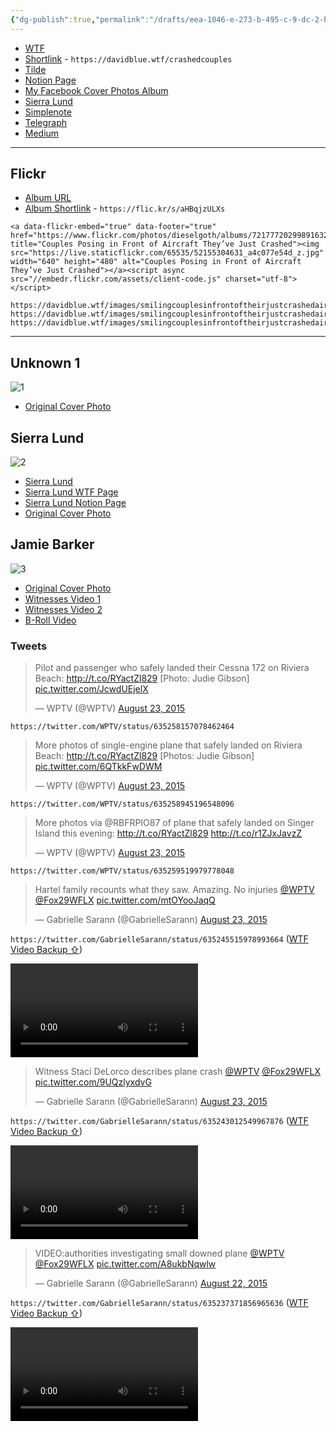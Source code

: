 ```yaml
---
{"dg-publish":true,"permalink":"/drafts/eea-1046-e-273-b-495-c-9-dc-2-b01-e5531-fd-95/","dgHomeLink":true,"dgPassFrontmatter":false}
---
```


- [WTF](https://davidblue.wtf/drafts/EEA1046E-273B-495C-9DC2-B01E5531FD95.html)
- [Shortlink](https://davidblue.wtf/crashedcouples) - `https://davidblue.wtf/crashedcouples`
- [Tilde](https://tilde.town/~extratone/crashedcouples/)
- [Notion Page](https://rotund.notion.site/Couples-Posing-in-Front-of-Aircraft-They-ve-Just-Crashed-8e5d3bb14b784bf881558c2047ed57e8)
- [My Facebook Cover Photos Album](https://www.facebook.com/media/set/?set=a.2979252158429)
- [Sierra Lund](drafts://open?uuid=8B00EB65-8025-4223-A58E-F4227BFE067F)
- [Simplenote](http://simp.ly/publish/pnP4yd)
- [Telegraph](https://telegra.ph/Couples-Posing-in-Front-of-Aircraft-Theyve-Just-Crashed-06-18)
- [Medium](https://extratone.medium.com/couples-posing-in-front-of-aircraft-theyve-just-crashed-photo-collection-dfcfb8c7493e)

---

## Flickr

- [Album URL](https://www.flickr.com/photos/dieselgoth/sets/72177720299891632/)
- [Album Shortlink](https://flic.kr/s/aHBqjzULXs) - `https://flic.kr/s/aHBqjzULXs`


```
<a data-flickr-embed="true" data-footer="true" href="https://www.flickr.com/photos/dieselgoth/albums/72177720299891632" title="Couples Posing in Front of Aircraft They’ve Just Crashed"><img src="https://live.staticflickr.com/65535/52155304631_a4c077e54d_z.jpg" width="640" height="480" alt="Couples Posing in Front of Aircraft They’ve Just Crashed"></a><script async src="//embedr.flickr.com/assets/client-code.js" charset="utf-8"></script>
```


```
https://davidblue.wtf/images/smilingcouplesinfrontoftheirjustcrashedairplane1.jpeg
https://davidblue.wtf/images/smilingcouplesinfrontoftheirjustcrashedairplane2.jpeg
https://davidblue.wtf/images/smilingcouplesinfrontoftheirjustcrashedairplane3.jpeg
```

---

## Unknown 1

![1](https://davidblue.wtf/images/smilingcouplesinfrontoftheirjustcrashedairplane1.jpeg)

- [Original Cover Photo](https://www.facebook.com/photo/?fbid=10219844116911435&set=a.2979252158429&__tn__=%2CO*F)

## Sierra Lund

![2](https://davidblue.wtf/images/smilingcouplesinfrontoftheirjustcrashedairplane2.jpeg)

- [Sierra Lund](drafts://open?uuid=8B00EB65-8025-4223-A58E-F4227BFE067F)
- [Sierra Lund WTF Page](https://davidblue.wtf/drafts/8B00EB65-8025-4223-A58E-F4227BFE067F.html)
- [Sierra Lund Notion Page](https://rotund.notion.site/Sierra-Lund-fd735824b5a346d4affa47b253791e44)
- [Original Cover Photo](https://www.facebook.com/photo/?fbid=10219844116911435&set=a.2979252158429&__tn__=%2CO*F)

## Jamie Barker

![3](https://davidblue.wtf/images/smilingcouplesinfrontoftheirjustcrashedairplane3.jpeg)

- [Original Cover Photo](https://www.facebook.com/photo/?fbid=10207889087043160&set=a.2979252158429&__tn__=%2CO*F)
- [Witnesses Video 1](https://davidblue.wtf/video/barkerwitnesses.mp4)
- [Witnesses Video 2](https://davidblue.wtf/video/barkerwitnesses2.mp4)
- [B-Roll Video](https://davidblue.wtf/video/barkerbarkerbroll.mp4)

### Tweets

<blockquote class="twitter-tweet"><p lang="en" dir="ltr">Pilot and passenger who safely landed their Cessna 172 on Riviera Beach: <a href="http://t.co/RYactZl829">http://t.co/RYactZl829</a> [Photo: Judie Gibson] <a href="http://t.co/JcwdUEjelX">pic.twitter.com/JcwdUEjelX</a></p>&mdash; WPTV (@WPTV) <a href="https://twitter.com/WPTV/status/635258157078462464?ref_src=twsrc%5Etfw">August 23, 2015</a></blockquote> <script async src="https://platform.twitter.com/widgets.js" charset="utf-8"></script>

`https://twitter.com/WPTV/status/635258157078462464`

<blockquote class="twitter-tweet"><p lang="en" dir="ltr">More photos of single-engine plane that safely landed on Riviera Beach: <a href="http://t.co/RYactZl829">http://t.co/RYactZl829</a> [Photos: Judie Gibson] <a href="http://t.co/6QTkkFwDWM">pic.twitter.com/6QTkkFwDWM</a></p>&mdash; WPTV (@WPTV) <a href="https://twitter.com/WPTV/status/635258945196548096?ref_src=twsrc%5Etfw">August 23, 2015</a></blockquote> <script async src="https://platform.twitter.com/widgets.js" charset="utf-8"></script>

`https://twitter.com/WPTV/status/635258945196548096`

<blockquote class="twitter-tweet"><p lang="en" dir="ltr">More photos via @RBFRPIO87 of plane that safely landed on Singer Island this evening: <a href="http://t.co/RYactZl829">http://t.co/RYactZl829</a> <a href="http://t.co/r1ZJxJavzZ">http://t.co/r1ZJxJavzZ</a></p>&mdash; WPTV (@WPTV) <a href="https://twitter.com/WPTV/status/635259519979778048?ref_src=twsrc%5Etfw">August 23, 2015</a></blockquote> <script async src="https://platform.twitter.com/widgets.js" charset="utf-8"></script>

`https://twitter.com/WPTV/status/635259519979778048`


<blockquote class="twitter-tweet"><p lang="en" dir="ltr">Hartel family recounts what they saw. Amazing. No injuries <a href="https://twitter.com/WPTV?ref_src=twsrc%5Etfw">@WPTV</a> <a href="https://twitter.com/FOX29WFLX?ref_src=twsrc%5Etfw">@Fox29WFLX</a> <a href="http://t.co/mtOYooJaqQ">pic.twitter.com/mtOYooJaqQ</a></p>&mdash; Gabrielle Sarann (@GabrielleSarann) <a href="https://twitter.com/GabrielleSarann/status/635245515978993664?ref_src=twsrc%5Etfw">August 23, 2015</a></blockquote> <script async src="https://platform.twitter.com/widgets.js" charset="utf-8"></script>

`https://twitter.com/GabrielleSarann/status/635245515978993664`
([WTF Video Backup ⇧](https://davidblue.wtf/video/barkerwitnesses.mp4))

<video controls>
  <source src="https://davidblue.wtf/video/barkerwitnesses.mp4">
</video>

<blockquote class="twitter-tweet"><p lang="en" dir="ltr">Witness Staci DeLorco describes plane crash <a href="https://twitter.com/WPTV?ref_src=twsrc%5Etfw">@WPTV</a> <a href="https://twitter.com/FOX29WFLX?ref_src=twsrc%5Etfw">@Fox29WFLX</a> <a href="http://t.co/9UQzlyxdvG">pic.twitter.com/9UQzlyxdvG</a></p>&mdash; Gabrielle Sarann (@GabrielleSarann) <a href="https://twitter.com/GabrielleSarann/status/635243012549967876?ref_src=twsrc%5Etfw">August 23, 2015</a></blockquote> <script async src="https://platform.twitter.com/widgets.js" charset="utf-8"></script>

`https://twitter.com/GabrielleSarann/status/635243012549967876`
([WTF Video Backup ⇧](https://davidblue.wtf/video/barkerwitnesses2.mp4))

<video controls>
  <source src="https://davidblue.wtf/video/barkerwitnesses2.mp4">
</video>

<blockquote class="twitter-tweet"><p lang="en" dir="ltr">VIDEO:authorities investigating small downed plane <a href="https://twitter.com/WPTV?ref_src=twsrc%5Etfw">@WPTV</a> <a href="https://twitter.com/FOX29WFLX?ref_src=twsrc%5Etfw">@Fox29WFLX</a> <a href="http://t.co/A8ukbNqwlw">pic.twitter.com/A8ukbNqwlw</a></p>&mdash; Gabrielle Sarann (@GabrielleSarann) <a href="https://twitter.com/GabrielleSarann/status/635237371856965636?ref_src=twsrc%5Etfw">August 22, 2015</a></blockquote> <script async src="https://platform.twitter.com/widgets.js" charset="utf-8"></script>

`https://twitter.com/GabrielleSarann/status/635237371856965636`
([WTF Video Backup ⇧](https://davidblue.wtf/video/barkerbroll.mp4))

<video controls>
  <source src="https://davidblue.wtf/video/barkerbarkerbroll.mp4">
</video>